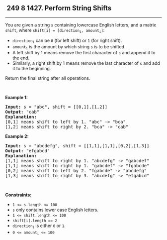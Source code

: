 <h2> 249 8
1427. Perform String Shifts</h2><hr><div><p>You are given a string <code>s</code> containing lowercase English letters, and a matrix <code>shift</code>, where <code>shift[i] = [direction<sub>i</sub>, amount<sub>i</sub>]</code>:</p>

<ul>
	<li><code>direction<sub>i</sub></code> can be <code>0</code> (for left shift) or <code>1</code> (for right shift).</li>
	<li><code>amount<sub>i</sub></code> is the amount by which string <code>s</code> is to be shifted.</li>
	<li>A left shift by 1 means remove the first character of <code>s</code> and append it to the end.</li>
	<li>Similarly, a right shift by 1 means remove the last character of <code>s</code> and add it to the beginning.</li>
</ul>

<p>Return the final string after all operations.</p>

<p>&nbsp;</p>
<p><strong class="example">Example 1:</strong></p>

<pre><strong>Input:</strong> s = "abc", shift = [[0,1],[1,2]]
<strong>Output:</strong> "cab"
<strong>Explanation:</strong>&nbsp;
[0,1] means shift to left by 1. "abc" -&gt; "bca"
[1,2] means shift to right by 2. "bca" -&gt; "cab"</pre>

<p><strong class="example">Example 2:</strong></p>

<pre><strong>Input:</strong> s = "abcdefg", shift = [[1,1],[1,1],[0,2],[1,3]]
<strong>Output:</strong> "efgabcd"
<strong>Explanation:</strong>&nbsp; 
[1,1] means shift to right by 1. "abcdefg" -&gt; "gabcdef"
[1,1] means shift to right by 1. "gabcdef" -&gt; "fgabcde"
[0,2] means shift to left by 2. "fgabcde" -&gt; "abcdefg"
[1,3] means shift to right by 3. "abcdefg" -&gt; "efgabcd"</pre>

<p>&nbsp;</p>
<p><strong>Constraints:</strong></p>

<ul>
	<li><code>1 &lt;= s.length &lt;= 100</code></li>
	<li><code>s</code> only contains lower case English letters.</li>
	<li><code>1 &lt;= shift.length &lt;= 100</code></li>
	<li><code>shift[i].length == 2</code></li>
	<li><code>direction<sub>i</sub></code><sub> </sub>is either <code>0</code> or <code>1</code>.</li>
	<li><code>0 &lt;= amount<sub>i</sub> &lt;= 100</code></li>
</ul>
</div>